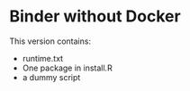# Binder without Docker

This version contains:
- runtime.txt
- One package in install.R
- a dummy script